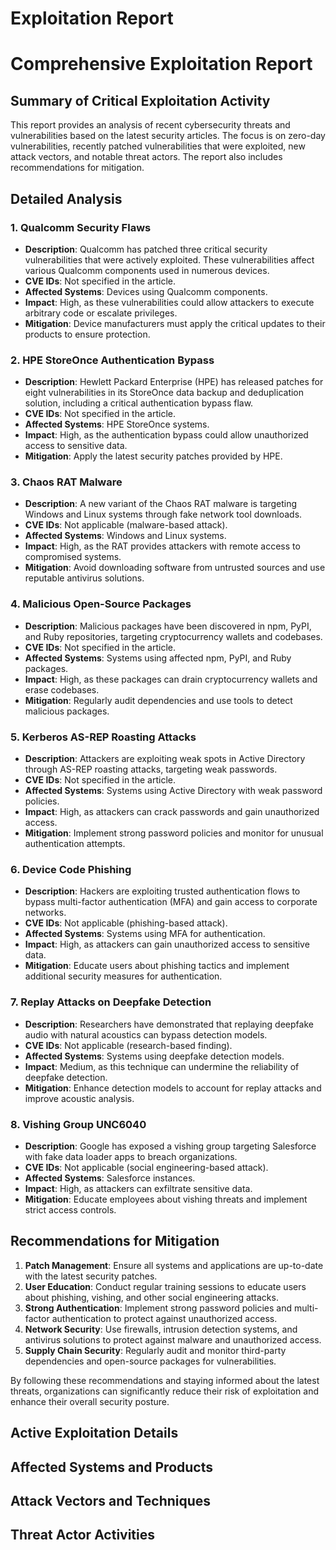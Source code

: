 # Exploitation Report

# Comprehensive Exploitation Report

## Summary of Critical Exploitation Activity

This report provides an analysis of recent cybersecurity threats and vulnerabilities based on the latest security articles. The focus is on zero-day vulnerabilities, recently patched vulnerabilities that were exploited, new attack vectors, and notable threat actors. The report also includes recommendations for mitigation.

## Detailed Analysis

### 1. Qualcomm Security Flaws

- **Description**: Qualcomm has patched three critical security vulnerabilities that were actively exploited. These vulnerabilities affect various Qualcomm components used in numerous devices.
- **CVE IDs**: Not specified in the article.
- **Affected Systems**: Devices using Qualcomm components.
- **Impact**: High, as these vulnerabilities could allow attackers to execute arbitrary code or escalate privileges.
- **Mitigation**: Device manufacturers must apply the critical updates to their products to ensure protection.

### 2. HPE StoreOnce Authentication Bypass

- **Description**: Hewlett Packard Enterprise (HPE) has released patches for eight vulnerabilities in its StoreOnce data backup and deduplication solution, including a critical authentication bypass flaw.
- **CVE IDs**: Not specified in the article.
- **Affected Systems**: HPE StoreOnce systems.
- **Impact**: High, as the authentication bypass could allow unauthorized access to sensitive data.
- **Mitigation**: Apply the latest security patches provided by HPE.

### 3. Chaos RAT Malware

- **Description**: A new variant of the Chaos RAT malware is targeting Windows and Linux systems through fake network tool downloads.
- **CVE IDs**: Not applicable (malware-based attack).
- **Affected Systems**: Windows and Linux systems.
- **Impact**: High, as the RAT provides attackers with remote access to compromised systems.
- **Mitigation**: Avoid downloading software from untrusted sources and use reputable antivirus solutions.

### 4. Malicious Open-Source Packages

- **Description**: Malicious packages have been discovered in npm, PyPI, and Ruby repositories, targeting cryptocurrency wallets and codebases.
- **CVE IDs**: Not specified in the article.
- **Affected Systems**: Systems using affected npm, PyPI, and Ruby packages.
- **Impact**: High, as these packages can drain cryptocurrency wallets and erase codebases.
- **Mitigation**: Regularly audit dependencies and use tools to detect malicious packages.

### 5. Kerberos AS-REP Roasting Attacks

- **Description**: Attackers are exploiting weak spots in Active Directory through AS-REP roasting attacks, targeting weak passwords.
- **CVE IDs**: Not specified in the article.
- **Affected Systems**: Systems using Active Directory with weak password policies.
- **Impact**: High, as attackers can crack passwords and gain unauthorized access.
- **Mitigation**: Implement strong password policies and monitor for unusual authentication attempts.

### 6. Device Code Phishing

- **Description**: Hackers are exploiting trusted authentication flows to bypass multi-factor authentication (MFA) and gain access to corporate networks.
- **CVE IDs**: Not applicable (phishing-based attack).
- **Affected Systems**: Systems using MFA for authentication.
- **Impact**: High, as attackers can gain unauthorized access to sensitive data.
- **Mitigation**: Educate users about phishing tactics and implement additional security measures for authentication.

### 7. Replay Attacks on Deepfake Detection

- **Description**: Researchers have demonstrated that replaying deepfake audio with natural acoustics can bypass detection models.
- **CVE IDs**: Not applicable (research-based finding).
- **Affected Systems**: Systems using deepfake detection models.
- **Impact**: Medium, as this technique can undermine the reliability of deepfake detection.
- **Mitigation**: Enhance detection models to account for replay attacks and improve acoustic analysis.

### 8. Vishing Group UNC6040

- **Description**: Google has exposed a vishing group targeting Salesforce with fake data loader apps to breach organizations.
- **CVE IDs**: Not applicable (social engineering-based attack).
- **Affected Systems**: Salesforce instances.
- **Impact**: High, as attackers can exfiltrate sensitive data.
- **Mitigation**: Educate employees about vishing threats and implement strict access controls.

## Recommendations for Mitigation

1. **Patch Management**: Ensure all systems and applications are up-to-date with the latest security patches.
2. **User Education**: Conduct regular training sessions to educate users about phishing, vishing, and other social engineering attacks.
3. **Strong Authentication**: Implement strong password policies and multi-factor authentication to protect against unauthorized access.
4. **Network Security**: Use firewalls, intrusion detection systems, and antivirus solutions to protect against malware and unauthorized access.
5. **Supply Chain Security**: Regularly audit and monitor third-party dependencies and open-source packages for vulnerabilities.

By following these recommendations and staying informed about the latest threats, organizations can significantly reduce their risk of exploitation and enhance their overall security posture.

## Active Exploitation Details



## Affected Systems and Products



## Attack Vectors and Techniques



## Threat Actor Activities

 